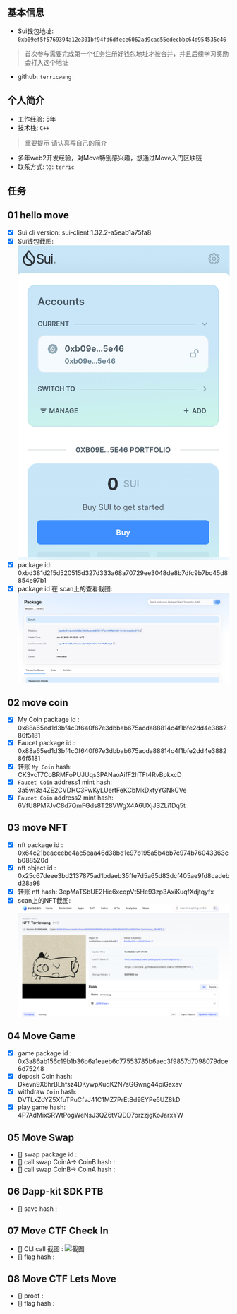 ## 基本信息
- Sui钱包地址: `0xb09ef5f5769394a12e301bf94fd6dfece6062ad9cad55edecbbc64d954535e46`
> 首次参与需要完成第一个任务注册好钱包地址才被合并，并且后续学习奖励会打入这个地址
- github: `terricwang`

## 个人简介
- 工作经验: 5年
- 技术栈: `C++`
> 重要提示 请认真写自己的简介
- 多年web2开发经验，对Move特别感兴趣，想通过Move入门区块链
- 联系方式: tg: `terric` 

## 任务

##   01 hello move  
- [x] Sui cli version: sui-client 1.32.2-a5eab1a75fa8
- [x] Sui钱包截图: ![Sui钱包截图](./wallet.png)
- [x] package id: 0xbd381d2f5d520515d327d333a68a70729ee3048de8b7dfc9b7bc45d8854e97b1
- [x] package id 在 scan上的查看截图:![Scan截图](./code/hello_move/package.png)

##   02 move coin
- [x] My Coin package id :  0x88a65ed1d3bf4c0f640f67e3dbbab675acda88814c4f1bfe2dd4e388286f5181
- [x] Faucet package id :  0x88a65ed1d3bf4c0f640f67e3dbbab675acda88814c4f1bfe2dd4e388286f5181
- [x] 转账 `My Coin` hash: CK3vcT7CoBRMFoPUJUqs3PANaoAifF2hTFt4RvBpkxcD
- [x] `Faucet Coin` address1 mint hash:  3a5wi3a4ZE2CVDHC3FwKyLUertFeKCbMkDxtyYGNkCVe
- [x] `Faucet Coin` address2 mint hash: 6VfU8PM7JvC8d7QmFGds8T28VWgX4A6UXjJSZLi1Dq5t

##   03 move NFT
- [x] nft package id : 0x64c21beaceebe4ac5eaa46d38bd1e97b195a5b4bb7c974b76043363cb088520d
- [x] nft object id :  0x25c67deee3bd2137875ad1bdaeb35ffe7d5a65d83dcf405ae9fd8cadebd28a98
- [x] 转账 nft  hash:  3epMaTSbUE2Hic6xcqpVt5He93zp3AxiKuqfXdjtqyfx
- [x] scan上的NFT截图:![Scan截图](./code/task3/nft.png)

##   04 Move Game
- [x] game package id : 0x3a86ab156c19b1b36b6a1eaeb6c77553785b6aec3f9857d7098079dce6d75248
- [x] deposit Coin hash: Dkevn9X6hrBLhfsz4DKywpXuqK2N7sGGwng44piGaxav
- [x] withdraw `Coin` hash: DVTLxZoYZ5XfuTPuCfvJ41C1MZ7PrEtBd9EYPe5UZ8kD
- [x] play game hash: 4P7AdMixSRWtPogWeNsJ3QZ6tVQDD7przzjgKoJarxYW

##   05 Move Swap
- [] swap package id :
- [] call swap CoinA-> CoinB  hash :
- [] call swap CoinB-> CoinA  hash :

##   06 Dapp-kit SDK PTB
- [] save hash :

##   07 Move CTF Check In
- [] CLI call 截图 : ![截图](./images/你的图片地址)
- [] flag hash :

##   08 Move CTF Lets Move
- [] proof : 
- [] flag hash :
